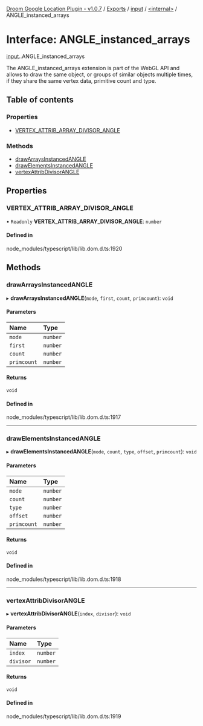 [Droom Google Location Plugin - v1.0.7](../README.md) / [Exports](../modules.md) / [input](../modules/input.md) / [<internal\>](../modules/input._internal_.md) / ANGLE\_instanced\_arrays

# Interface: ANGLE\_instanced\_arrays

[input](../modules/input.md).[<internal>](../modules/input._internal_.md).ANGLE_instanced_arrays

The ANGLE_instanced_arrays extension is part of the WebGL API and allows to draw the same object, or groups of similar objects multiple times, if they share the same vertex data, primitive count and type.

## Table of contents

### Properties

- [VERTEX\_ATTRIB\_ARRAY\_DIVISOR\_ANGLE](input._internal_.ANGLE_instanced_arrays.md#vertex_attrib_array_divisor_angle)

### Methods

- [drawArraysInstancedANGLE](input._internal_.ANGLE_instanced_arrays.md#drawarraysinstancedangle)
- [drawElementsInstancedANGLE](input._internal_.ANGLE_instanced_arrays.md#drawelementsinstancedangle)
- [vertexAttribDivisorANGLE](input._internal_.ANGLE_instanced_arrays.md#vertexattribdivisorangle)

## Properties

### VERTEX\_ATTRIB\_ARRAY\_DIVISOR\_ANGLE

• `Readonly` **VERTEX\_ATTRIB\_ARRAY\_DIVISOR\_ANGLE**: `number`

#### Defined in

node_modules/typescript/lib/lib.dom.d.ts:1920

## Methods

### drawArraysInstancedANGLE

▸ **drawArraysInstancedANGLE**(`mode`, `first`, `count`, `primcount`): `void`

#### Parameters

| Name | Type |
| :------ | :------ |
| `mode` | `number` |
| `first` | `number` |
| `count` | `number` |
| `primcount` | `number` |

#### Returns

`void`

#### Defined in

node_modules/typescript/lib/lib.dom.d.ts:1917

___

### drawElementsInstancedANGLE

▸ **drawElementsInstancedANGLE**(`mode`, `count`, `type`, `offset`, `primcount`): `void`

#### Parameters

| Name | Type |
| :------ | :------ |
| `mode` | `number` |
| `count` | `number` |
| `type` | `number` |
| `offset` | `number` |
| `primcount` | `number` |

#### Returns

`void`

#### Defined in

node_modules/typescript/lib/lib.dom.d.ts:1918

___

### vertexAttribDivisorANGLE

▸ **vertexAttribDivisorANGLE**(`index`, `divisor`): `void`

#### Parameters

| Name | Type |
| :------ | :------ |
| `index` | `number` |
| `divisor` | `number` |

#### Returns

`void`

#### Defined in

node_modules/typescript/lib/lib.dom.d.ts:1919
